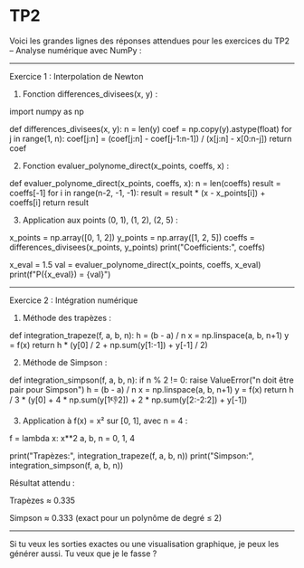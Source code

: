 # TP2


Voici les grandes lignes des réponses attendues pour les exercices du TP2 – Analyse numérique avec NumPy :


---

Exercice 1 : Interpolation de Newton

1. Fonction differences_divisees(x, y) :

import numpy as np

def differences_divisees(x, y):
    n = len(y)
    coef = np.copy(y).astype(float)
    for j in range(1, n):
        coef[j:n] = (coef[j:n] - coef[j-1:n-1]) / (x[j:n] - x[0:n-j])
    return coef

2. Fonction evaluer_polynome_direct(x_points, coeffs, x) :

def evaluer_polynome_direct(x_points, coeffs, x):
    n = len(coeffs)
    result = coeffs[-1]
    for i in range(n-2, -1, -1):
        result = result * (x - x_points[i]) + coeffs[i]
    return result

3. Application aux points (0, 1), (1, 2), (2, 5) :

x_points = np.array([0, 1, 2])
y_points = np.array([1, 2, 5])
coeffs = differences_divisees(x_points, y_points)
print("Coefficients:", coeffs)

x_eval = 1.5
val = evaluer_polynome_direct(x_points, coeffs, x_eval)
print(f"P({x_eval}) = {val}")

---

Exercice 2 : Intégration numérique

1. Méthode des trapèzes :

def integration_trapeze(f, a, b, n):
    h = (b - a) / n
    x = np.linspace(a, b, n+1)
    y = f(x)
    return h * (y[0] / 2 + np.sum(y[1:-1]) + y[-1] / 2)

2. Méthode de Simpson :

def integration_simpson(f, a, b, n):
    if n % 2 != 0:
        raise ValueError("n doit être pair pour Simpson")
    h = (b - a) / n
    x = np.linspace(a, b, n+1)
    y = f(x)
    return h / 3 * (y[0] + 4 * np.sum(y[1:-1:2]) + 2 * np.sum(y[2:-2:2]) + y[-1])

3. Application à f(x) = x² sur [0, 1], avec n = 4 :

f = lambda x: x**2
a, b, n = 0, 1, 4

print("Trapèzes:", integration_trapeze(f, a, b, n))
print("Simpson:", integration_simpson(f, a, b, n))

Résultat attendu :

Trapèzes ≈ 0.335

Simpson ≈ 0.333 (exact pour un polynôme de degré ≤ 2)



---

Si tu veux les sorties exactes ou une visualisation graphique, je peux les générer aussi. Tu veux que je le fasse ?